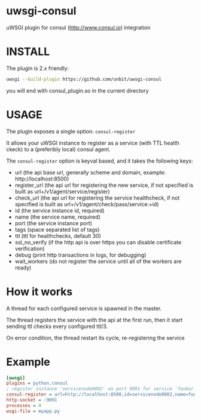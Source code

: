 uwsgi-consul
============

uWSGI plugin for consul (http://www.consul.io) integration

INSTALL
=======

The plugin is 2.x friendly:

```sh
uwsgi --build-plugin https://github.com/unbit/uwsgi-consul
```

you will end with consul_plugin.so in the current directory

USAGE
=====

The plugin exposes a single option: `consul-register`

It allows your uWSGI instance to register as a service (with TTL health ckeck) to a (preferibly local) consul agent.

The `consul-register` option is keyval based, and it takes the following keys:

* url (the api base url, generally scheme and domain, example: http://localhost:8500)
* register_url (the api url for registering the new service, if not specified is built as url+/v1/agent/service/register)
* check_url (the api url for registering the service healthcheck, if not specified is built as url+/v1/agent/check/pass/service:+id)
* id (the service instance id, required)
* name (the service name, required)
* port (the service instance port)
* tags (space separated list of tags)
* ttl (ttl for healthchecks, default 30)
* ssl_no_verify (if the http api is over https you can disable certificate verification)
* debug (print http transactions in logs, for debugging)
* wait_workers (do not register the service until all of the workers are ready)

How it works
============

A thread for each configured service is spawned in the master.

The thread registers the service with the api at the first run, then it start sending ttl checks every configured ttl/3.

On error condition, the thread restart its cycle, re-registering the service

Example
=======

```ini
[uwsgi]
plugins = python,consul
; register instance 'servicenode0002' on port 9091 for service 'foobar', waiting for workers
consul-register = url=http://localhost:8500,id=servicenode0002,name=foobar,port=9091,ttl=30,wait_workers=1
http-socket = :9091
processes = 4
wsgi-file = myapp.py
```
